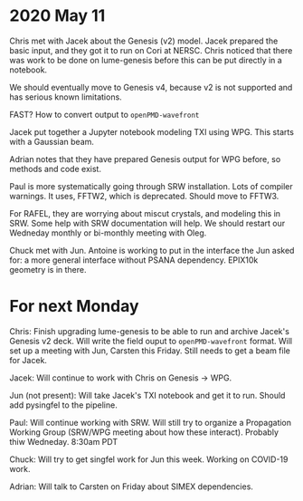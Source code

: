 # 2020 May 11

Chris met with Jacek about the Genesis (v2) model. Jacek prepared the basic input, and they got it to run on Cori at NERSC. Chris noticed that there was work to be done on lume-genesis before this can be put directly in a notebook. 

We should eventually move to Genesis v4, because v2 is not supported and has serious known limitations.

FAST? How to convert output to `openPMD-wavefront`

Jacek put together a Jupyter notebook modeling TXI using WPG. This starts with a Gaussian beam. 

Adrian notes that they have prepared Genesis output for WPG before, so methods and code exist.

Paul is more systematically going through SRW installation. Lots of compiler warnings. It uses, FFTW2, which is deprecated. Should move to FFTW3.

For RAFEL, they are worrying about miscut crystals, and modeling this in SRW. Some help with SRW documentation will help. We should restart our Wedneday monthly or bi-monthly meeting with Oleg. 

Chuck met with Jun. Antoine is working to put in the interface the Jun asked for: a more general interface without PSANA dependency. EPIX10k geometry is in there.


# For next Monday

Chris: Finish upgrading lume-genesis to be able to run and archive Jacek's Genesis v2 deck. Will write the field ouput to `openPMD-wavefront` format. Will set up a meeting with Jun, Carsten this Friday. Still needs to get a beam file for Jacek. 

Jacek: Will continue to work with Chris on Genesis -> WPG. 

Jun (not present): Will take Jacek's TXI notebook and get it to run. Should add pysingfel to the pipeline.  

Paul: Will continue working with SRW. Will still try to organize a Propagation Working Group (SRW/WPG meeting about how these interact). Probably thiw Wedneday. 8:30am PDT

Chuck: Will try to get singfel work for Jun this week. Working on COVID-19 work. 

Adrian: Will talk to Carsten on Friday about SIMEX dependencies.